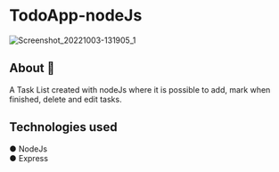 # TodoApp-nodeJs

![Screenshot_20221003-131905_1](https://user-images.githubusercontent.com/75839810/193890004-95549379-0572-4cf7-9b31-44534efb259d.jpg)

## About 📃
A Task List created with nodeJs where it 
is possible to add, mark when finished, 
delete and edit tasks.

## Technologies used 
● NodeJs
<br/>
● Express
